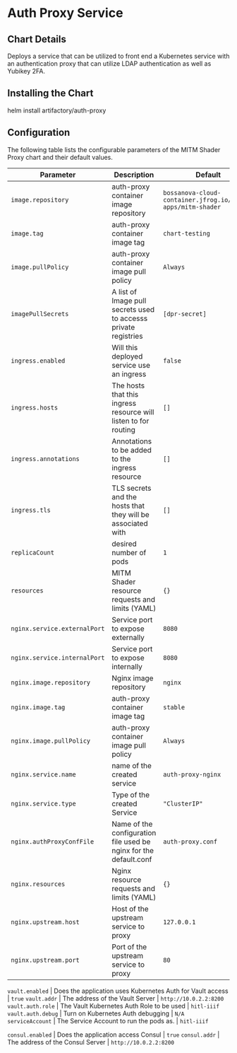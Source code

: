 # Auth Proxy Service

## Chart Details
Deploys a service that can be utilized to front end a Kubernetes service with an authentication proxy that can utilize LDAP authentication as well as Yubikey 2FA.

## Installing the Chart

helm install artifactory/auth-proxy

## Configuration

The following table lists the configurable parameters of the MITM Shader Proxy chart and their default values.

Parameter | Description | Default
--------- | ----------- | -------
`image.repository` | auth-proxy container image repository | `bossanova-cloud-container.jfrog.io/cloud-apps/mitm-shader`
`image.tag` | auth-proxy container image tag | `chart-testing`
`image.pullPolicy` | auth-proxy container image pull policy | `Always`
`imagePullSecrets` | A list of Image pull secrets used to accesss private registries | `[dpr-secret]`
`ingress.enabled` | Will this deployed service use an ingress | `false`
`ingress.hosts`   | The hosts that this ingress resource will listen to for routing | `[]`
`ingress.annotations`   | Annotations to be added to the ingress resource | `[]`
`ingress.tls`   | TLS secrets and the hosts that they will be associated with | `[]`
`replicaCount` | desired number of pods | `1`
`resources` | MITM Shader resource requests and limits (YAML) |`{}`
`nginx.service.externalPort`              | Service port to expose externally | `8080` 
`nginx.service.internalPort`              | Service port to expose internally | `8080`
`nginx.image.repository` | Nginx image repository | `nginx`
`nginx.image.tag` | auth-proxy container image tag | `stable`
`nginx.image.pullPolicy` | auth-proxy container image pull policy | `Always`
`nginx.service.name`                | name of the created service                                                                                            | `auth-proxy-nginx`                                               |
`nginx.service.type`              | Type of the created Service                                                                                              | `"ClusterIP"`                                               |
`nginx.authProxyConfFile` | Name of the configuration file used be nginx for the default.conf | `auth-proxy.conf`
`nginx.resources` | Nginx resource requests and limits (YAML) |`{}`
`nginx.upstream.host` | Host of the upstream service to proxy |`127.0.0.1`
`nginx.upstream.port` | Port of the upstream service to proxy |`80`

`vault.enabled`     | Does the application uses Kubernetes Auth for Vault access | `true`
`vault.addr`        | The address of the Vault Server            | `http://10.0.2.2:8200`
`vault.auth.role`   | The Vault Kubernetes Auth Role to be used  | `hitl-iiif`
`vault.auth.debug`  | Turn on Kubernetes Auth debugging          | `N/A`
`serviceAccount`    | The Service Account to run the pods as.    | `hitl-iiif`

`consul.enabled`     | Does the application access Consul | `true`
`consul.addr`        | The address of the Consul Server            | `http://10.0.2.2:8200`

